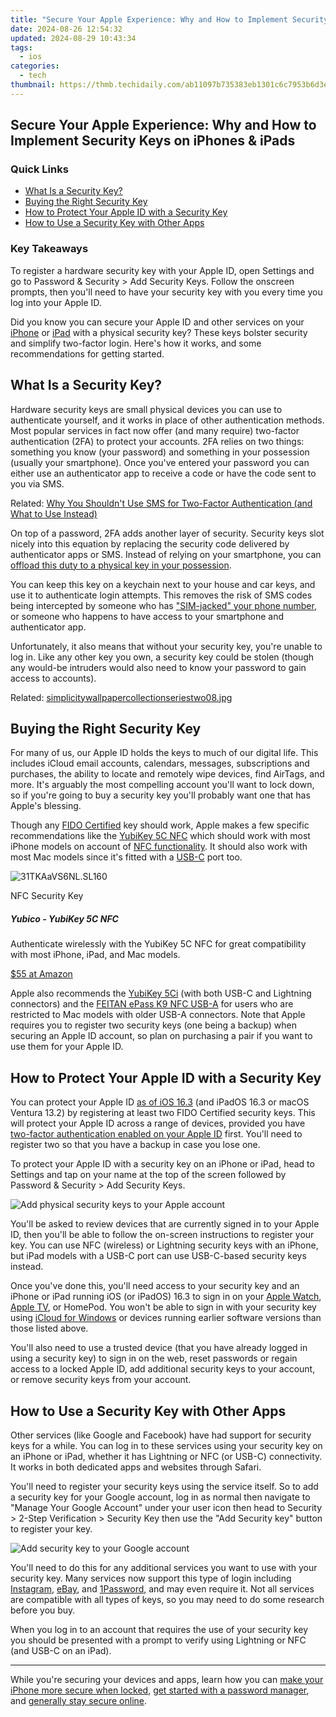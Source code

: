 ```yaml
---
title: "Secure Your Apple Experience: Why and How to Implement Security Keys on iPhones & iPads"
date: 2024-08-26 12:54:32
updated: 2024-08-29 10:43:34
tags:
  - ios
categories:
  - tech
thumbnail: https://thmb.techidaily.com/ab11097b735383eb1301c6c7953b6d3e90027241dcabace0ad8db43fe24b30d7.jpg
---
```


## Secure Your Apple Experience: Why and How to Implement Security Keys on iPhones & iPads

### Quick Links

* [What Is a Security Key?](https://android-location.techidaily.com/getting-the-pokemon-go-gps-signal-not-found-11-error-in-nokia-g310-drfone-by-drfone-virtual/)
* [Buying the Right Security Key](https://youtube-blog.techidaily.com/0-best-youtube-conversion-tools-for-webm-format/)
* [How to Protect Your Apple ID with a Security Key](https://article-posts.techidaily.com/2024-approved-step-by-step-video-enhancement-tutorial-for-gopro-studio-users/)
* [How to Use a Security Key with Other Apps](https://bypass-frp.techidaily.com/in-2024-frp-hijacker-by-hagard-download-and-bypass-your-infinix-hot-30i-frp-locks-by-drfone-android/)

### Key Takeaways

 To register a hardware security key with your Apple ID, open Settings and go to Password & Security > Add Security Keys. Follow the onscreen prompts, then you'll need to have your security key with you every time you log into your Apple ID.

 Did you know you can secure your Apple ID and other services on your [iPhone](https://vimeo-videos.techidaily.com/in-2024-quick-vimeo-transformation-tips-easy-to-create-gifs/) or [iPad](https://screen-sharing-recording.techidaily.com/updated-in-2024-capturing-screen-content-on-huawei-mate-10-20-and-p-series-phones-via-built-in-recorders/) with a physical security key? These keys bolster security and simplify two-factor login. Here's how it works, and some recommendations for getting started.

##  What Is a Security Key?

 Hardware security keys are small physical devices you can use to authenticate yourself, and it works in place of other authentication methods. Most popular services in fact now offer (and many require) two-factor authentication (2FA) to protect your accounts. 2FA relies on two things: something you know (your password) and something in your possession (usually your smartphone). Once you've entered your password you can either use an authenticator app to receive a code or have the code sent to you via SMS.

Related: [Why You Shouldn't Use SMS for Two-Factor Authentication (and What to Use Instead)](https://vimeo-videos.techidaily.com/new-the-ultimate-guide-to-vimeo-record-features-for-2024/) 

 On top of a password, 2FA adds another layer of security. Security keys slot nicely into this equation by replacing the security code delivered by authenticator apps or SMS. Instead of relying on your smartphone, you can [offload this duty to a physical key in your possession](https://digital-screen-recording.techidaily.com/new-2024-approved-optimal-distance-approach-to-professional-podcasts/).

 You can keep this key on a keychain next to your house and car keys, and use it to authenticate login attempts. This removes the risk of SMS codes being intercepted by someone who has ["SIM-jacked" your phone number](https://some-techniques.techidaily.com/updated-from-muddled-to-clear-mastering-photo-bg-removal/), or someone who happens to have access to your smartphone and authenticator app.

 Unfortunately, it also means that without your security key, you're unable to log in. Like any other key you own, a security key could be stolen (though any would-be intruders would also need to know your password to gain access to accounts).

Related: [simplicitywallpapercollectionseriestwo08.jpg](https://www.reviewgeek.com/104768/yubico-yubikey-c-bio-fido-edition-review-fast-smart-and-secure/) 

##  Buying the Right Security Key

 For many of us, our Apple ID holds the keys to much of our digital life. This includes iCloud email accounts, calendars, messages, subscriptions and purchases, the ability to locate and remotely wipe devices, find AirTags, and more. It's arguably the most compelling account you'll want to lock down, so if you're going to buy a security key you'll probably want one that has Apple's blessing.

 Though any [FIDO Certified](https://fidoalliance.org/fido-certified-showcase/) key should work, Apple makes a few specific recommendations like the [YubiKey 5C NFC](https://www.amazon.com/Yubico-Authentication-Security-Supported-Accounts/dp/B08DHL1YDL?tag=htg-v2-r97p9ri-20&ascsubtag=UUhtgUeUpU202736&asc%5Frefurl=https%3A%2F%2Fwww.howtogeek.com%2F870921%2Fhow-to-use-a-security-key-with-your-iphone-or-ipad-and-why%2F&asc%5Fcampaign=Short-Term) which should work with most iPhone models on account of [NFC functionality](https://extra-information.techidaily.com/the-definitive-guide-to-audio-interfaces-in-podcasting/). It should also work with most Mac models since it's fitted with a [USB-C](https://screen-activity-recording.techidaily.com/navigating-lenovo-screen-capture-tools-effortlessly/) port too.

![31TKAaVS6NL._SL160_](https://static1.howtogeekimages.com/wordpress/wp-content/uploads/2023/06/31tkaavs6nl-_sl160_.jpg) 

NFC Security Key

#####  Yubico - YubiKey 5C NFC

Authenticate wirelessly with the YubiKey 5C NFC for great compatibility with most iPhone, iPad, and Mac models.

[$55 at Amazon](https://www.amazon.com/Yubico-Authentication-Security-Supported-Accounts/dp/B08DHL1YDL) 

 Apple also recommends the [YubiKey 5Ci](https://www.yubico.com/product/yubikey-5ci/) (with both USB-C and Lightning connectors) and the [FEITAN ePass K9 NFC USB-A](https://www.amazon.com/Feitian-ePass-NFC-FIDO-Security/dp/B01M1R5LRD?tag=htg-v2-r97p9ri-20&ascsubtag=UUhtgUeUpU202736&asc%5Frefurl=https%3A%2F%2Fwww.howtogeek.com%2F870921%2Fhow-to-use-a-security-key-with-your-iphone-or-ipad-and-why%2F&asc%5Fcampaign=Short-Term) for users who are restricted to Mac models with older USB-A connectors. Note that Apple requires you to register two security keys (one being a backup) when securing an Apple ID account, so plan on purchasing a pair if you want to use them for your Apple ID.

##  How to Protect Your Apple ID with a Security Key

 You can protect your Apple ID [as of iOS 16.3](https://youtube-stream.techidaily.com/free-frame-perfection-on-youtube-your-ultimate-guidebook-for-2024/) (and iPadOS 16.3 or macOS Ventura 13.2) by registering at least two FIDO Certified security keys. This will protect your Apple ID across a range of devices, provided you have [two-factor authentication enabled on your Apple ID](https://screen-activity-recording.techidaily.com/snap-worthy-success-logging-galaxy-gaming-stories-for-2024/) first. You'll need to register two so that you have a backup in case you lose one.

 To protect your Apple ID with a security key on an iPhone or iPad, head to Settings and tap on your name at the top of the screen followed by Password & Security > Add Security Keys.

![Add physical security keys to your Apple account](https://static1.howtogeekimages.com/wordpress/wp-content/uploads/2023/02/IMG_9025.jpg) 

 You'll be asked to review devices that are currently signed in to your Apple ID, then you'll be able to follow the on-screen instructions to register your key. You can use NFC (wireless) or Lightning security keys with an iPhone, but iPad models with a USB-C port can use USB-C-based security keys instead.

 Once you've done this, you'll need access to your security key and an iPhone or iPad running iOS (or iPadOS) 16.3 to sign in on your [Apple Watch](https://extra-hints.techidaily.com/updated-capture-with-clarity-advanced-tips-for-gopro-hero5-black/), [Apple TV](https://easy-unlock-android.techidaily.com/how-to-remove-forgotten-pin-of-your-poco-x5-pro-by-drfone-android/), or HomePod. You won't be able to sign in with your security key using [iCloud for Windows](https://fox-friendly.techidaily.com/navigating-high-dynamic-range-photography-with-ps/) or devices running earlier software versions than those listed above.

 You'll also need to use a trusted device (that you have already logged in using a security key) to sign in on the web, reset passwords or regain access to a locked Apple ID, add additional security keys to your account, or remove security keys from your account.

##  How to Use a Security Key with Other Apps

 Other services (like Google and Facebook) have had support for security keys for a while. You can log in to these services using your security key on an iPhone or iPad, whether it has Lightning or NFC (or USB-C) connectivity. It works in both dedicated apps and websites through Safari.

 You'll need to register your security keys using the service itself. So to add a security key for your Google account, log in as normal then navigate to "Manage Your Google Account" under your user icon then head to Security > 2-Step Verification > Security Key then use the "Add Security key" button to register your key.

![Add security key to your Google account](https://static1.howtogeekimages.com/wordpress/wp-content/uploads/2023/02/google_security_key.png) 

 You'll need to do this for any additional services you want to use with your security key. Many services now support this type of login including [Instagram](https://common-error.techidaily.com/combat-connectivity-problems-4-easy-remedies-for-a-non-responsive-dns/), [eBay](https://instagram-video-files.techidaily.com/new-in-2024-how-to-elevate-your-images-with-instagrams-new-filter-options/), and [1Password](https://some-skills.techidaily.com/transforming-dull-interviews-into-engaging-assessments-for-2024/), and may even require it. Not all services are compatible with all types of keys, so you may need to do some research before you buy.

 When you log in to an account that requires the use of your security key you should be presented with a prompt to verify using Lightning or NFC (and USB-C on an iPad).

---

 While you're securing your devices and apps, learn how you can [make your iPhone more secure when locked](https://android-transfer.techidaily.com/how-to-transfer-videos-from-lava-blaze-2-to-ipad-drfone-by-drfone-transfer-from-android-transfer-from-android/), [get started with a password manager](https://easy-unlock-android.techidaily.com/unlock-your-realme-gt-5-pro-phone-with-ease-the-3-best-lock-screen-removal-tools-by-drfone-android/), and [generally stay secure online](https://extra-tips.techidaily.com/mastering-mobile-alter-picture-size-on-iphone-easefully/).

<ins class="adsbygoogle"
     style="display:block"
     data-ad-format="autorelaxed"
     data-ad-client="ca-pub-7571918770474297"
     data-ad-slot="1223367746"></ins>



<ins class="adsbygoogle"
     style="display:block"
     data-ad-client="ca-pub-7571918770474297"
     data-ad-slot="8358498916"
     data-ad-format="auto"
     data-full-width-responsive="true"></ins>
